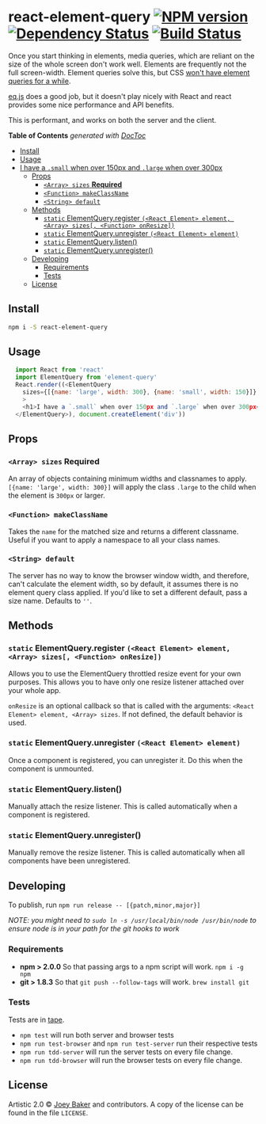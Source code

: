 # react-element-query [![NPM version][npm-image]][npm-url] [![Dependency Status][daviddm-url]][daviddm-image] [![Build Status][travis-image]][travis-url]

Once you start thinking in elements, media queries, which are reliant on the size of the whole screen don't work well. Elements are frequently not the full screen-width. Element queries solve this, but CSS [won't have element queries for a while](http://discourse.specifiction.org/t/element-queries/26).

[eq.js](https://github.com/snugug/eq.js) does a good job, but it doesn't play nicely with React and react provides some nice performance and API benefits.

This is performant, and works on both the server and the client.

<!-- START doctoc generated TOC please keep comment here to allow auto update -->
<!-- DON'T EDIT THIS SECTION, INSTEAD RE-RUN doctoc TO UPDATE -->
**Table of Contents**  *generated with [DocToc](http://doctoc.herokuapp.com/)*

  - [Install](#install)
  - [Usage](#usage)
- [I have a `.small` when over 150px and `.large` when over 300px](#i-have-a-small-when-over-150px-and-large-when-over-300px)
  - [Props](#props)
    - [`<Array> sizes` **Required**](#array-sizes-required)
    - [`<Function> makeClassName`](#function-makeclassname)
    - [`<String> default`](#string-default)
  - [Methods](#methods)
    - [`static` ElementQuery.register `(<React Element> element, <Array> sizes[, <Function> onResize])`](#static-elementqueryregister-react-element-element-array-sizes-function-onresize)
    - [`static` ElementQuery.unregister `(<React Element> element)`](#static-elementqueryunregister-react-element-element)
    - [`static` ElementQuery.listen()](#static-elementquerylisten)
    - [`static` ElementQuery.unregister()](#static-elementqueryunregister)
  - [Developing](#developing)
    - [Requirements](#requirements)
    - [Tests](#tests)
  - [License](#license)

<!-- END doctoc generated TOC please keep comment here to allow auto update -->

## Install

```sh
npm i -S react-element-query
```


## Usage
```js
  import React from 'react'
  import ElementQuery from 'element-query'
  React.render((<ElementQuery
    sizes={[{name: 'large', width: 300}, {name: 'small', width: 150}]}
    >
    <h1>I have a `.small` when over 150px and `.large` when over 300px</h1>
  </ElementQuery>), document.createElement('div'))
```

## Props
### `<Array> sizes` **Required**
An array of objects containing minimum widths and classnames to apply. `[{name: 'large', width: 300}]` will apply the class `.large` to the child when the element is `300px` or larger.

### `<Function> makeClassName`
Takes the `name` for the matched size and returns a different classname. Useful if you want to apply a namespace to all your class names.

### `<String> default`
The server has no way to know the browser window width, and therefore, can't calculate the element width, so by default, it assumes there is no element query class applied. If you'd like to set a different default, pass a size name. Defaults to `''`.

## Methods
### `static` ElementQuery.register `(<React Element> element, <Array> sizes[, <Function> onResize])`
Allows you to use the ElementQuery throttled resize event for your own purposes. This allows you to have only one resize listener attached over your whole app.

`onResize` is an optional callback so that is called with the arguments: `<React Element> element, <Array> sizes`. If not defined, the default behavior is used.

### `static` ElementQuery.unregister `(<React Element> element)`
Once a component is registered, you can unregister it. Do this when the component is unmounted.

### `static` ElementQuery.listen()
Manually attach the resize listener. This is called automatically when a component is registered.

### `static` ElementQuery.unregister()
Manually remove the resize listener. This is called automatically when all components have been unregistered.


## Developing
To publish, run `npm run release -- [{patch,minor,major}]`

_NOTE: you might need to `sudo ln -s /usr/local/bin/node /usr/bin/node` to ensure node is in your path for the git hooks to work_

### Requirements
* **npm > 2.0.0** So that passing args to a npm script will work. `npm i -g npm`
* **git > 1.8.3** So that `git push --follow-tags` will work. `brew install git`

### Tests
Tests are in [tape](https://github.com/substack/tape).

* `npm test` will run both server and browser tests
* `npm run test-browser` and `npm run test-server` run their respective tests
* `npm run tdd-server` will run the server tests on every file change.
* `npm run tdd-browser` will run the browser tests on every file change.

## License

Artistic 2.0 © [Joey Baker](http://byjoeybaker.com) and contributors. A copy of the license can be found in the file `LICENSE`.


[npm-url]: https://npmjs.org/package/react-element-query
[npm-image]: https://badge.fury.io/js/react-element-query.svg
[travis-url]: https://travis-ci.org/joeybaker/react-element-query
[travis-image]: https://travis-ci.org/joeybaker/react-element-query.svg?branch=master
[daviddm-url]: https://david-dm.org/joeybaker/react-element-query.svg?theme=shields.io
[daviddm-image]: https://david-dm.org/joeybaker/react-element-query
